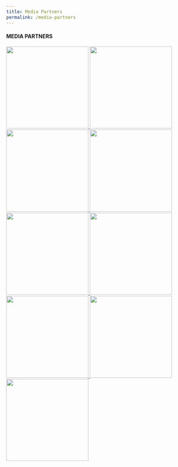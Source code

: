 ```yaml
---
title: Media Partners
permalink: /media-partners
---
```

<div class="row mpartners">
<div class="col-10 mx-auto mt-4">
<h4 class="mb-4 text-dark">MEDIA PARTNERS</h4>
<div class="col-12 mb-4"><a href="https://www.edumaritime.net/"><img src="https://i.levelupp.com/safetyatseaweek/Edumaritime.jpg" style="width:220px" class="img-fluid"> </a> <a href="https://globalmaritimehub.com/"><img src="https://i.levelupp.com/safetyatseaweek/GlobalMaritimeHub2.jpg" style="width:220px" class="img-fluid"></a> <a href="https://www.hellenicshippingnews.com/"><img src="https://i.levelupp.com/safetyatseaweek/Hellenic_Shipping_News.jpg" style="width:220px" class="img-fluid"> </a> <a href="https://www.manifoldtimes.com/"><img src="https://i.levelupp.com/safetyatseaweek/ManifoldTimes.jpg" style="width:220px" class="img-fluid"> </a><a href="https://en.portnews.ru/"><img src="https://i.levelupp.com/safetyatseaweek/PortNews.jpg" style="width:220px" class="img-fluid"> </a> <a href="https://safety4sea.com/"><img src="https://i.levelupp.com/safetyatseaweek/Safety4Sea.jpg" style="width:220px" class="img-fluid"> </a> <a href="https://www.seatrade-maritime.com/"><img src="https://i.levelupp.com/safetyatseaweek/Seatrade_Maritime_News.jpg" style="width:220px" class="img-fluid"> </a> <a href="https://shipmanagementinternational.com/"><img src="https://i.levelupp.com/safetyatseaweek/Ship_Management.jpg" style="width:220px" class="img-fluid"> </a>  <a href="https://xindemarinenews.com/index.html"><img src="https://i.levelupp.com/safetyatseaweek/Xinde_Marine_News.jpg" style="width:220px" class="img-fluid"> </a></div>
</div>
</div>
<style>
	.content a {display:inline-block;}
</style>